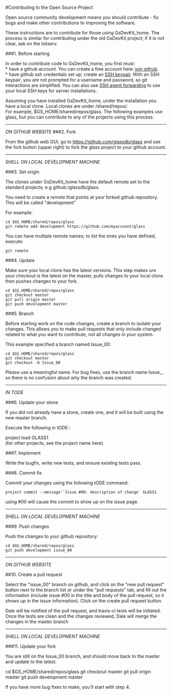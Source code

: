 #Contributing to the Open Source Project

Open source community development means you should contribute - fix bugs and make other contributions to improving the software.

These instructions are to contribute for those using GsDevKit_home.  The process is similar for contributing 
under the old GsDevKit project; if it is not clear, ask on the listserv.

###1. Before starting

In order to contribute code to GsDevKit_home, you first must:   
      * have a github account.  You can create a free account here: [join github][2].   
      *  have github ssh credentials set up; create an [SSH keypair][5]. With an SSH keypair, you are not prompted for a username and password, so git interactions are     simplified. You can also use [SSH agent forwarding][6] to use your local SSH keys for server installations.   

Assuming you have installed GsDevKit_home, under the installation you have a local clone.  Local clones are under /shared/repos/<project>.  
For example, $GS_HOME/shared/repos/glass.
The following examples use glass, but you can contribute to any of the projects using this process. 

---
*ON GITHUB WEBSITE*
###2. Fork

From the github web GUI, go to 
https://github.com/glassdb/glass
and use the fork button (upper right) to fork the glass project to your github account. 

---
*SHELL ON LOCAL DEVELOPMENT MACHINE*

###3. Set origin

The clones under GsDevKit_home have the default remote set to the standard projects; e.g github:/glassdb/glass.  

You need to create a remote that points at your forked github repository.  
This will be called "development"

For example:
```
cd $GS_HOME/shared/repos/glass
git remote add development https://github.com/myaccount/glass
```
You can have multiple remote names; to list the ones you have defined, execute:

```
git remote
```

###4. Update

Make sure your local clone has the latest versions.  This step makes ure your checkout is the latest on the master, pulls changes to your local clone then pushes changes to your fork.
```
cd $GS_HOME/shared/repos/glass
git checkout master
git pull origin master
git push development master
```

###5. Branch 

Before starting work on the code changes, create a branch to isolate your changes.  This allows you to make pull requests that only include changed related to what you want to contribute, not all changes in your system.

This example specified a branch named Issue_00:
```
cd $GS_HOME/shared/repos/glass
git checkout master
git checkout -b Issue_00
```
Please use a meaningful name.  For bug fixes, use the branch name Issue_<bugNumber>, so there is no confusion about why the branch was created.

--- 
*IN TODE*

###6. Update your stone

If you did not already have a stone, create one, and it will be built using the new master branch.

Execute the following in tODE::

project load GLASS1  
(for other projects, see the project name here).

###7. Implement

Write the bugfix, write new tests, and ensure existing tests pass.

###8. Commit fix

Commit your changes using the following tODE command:
    
```
project commit --message'`Issue #00: description of change` GLASS1
```

using #00 will cause the commit to show up on the issue page.

---
*SHELL ON LOCAL DEVELOPMENT MACHINE*

###9. Push changes

Push the changes to your github repository:

```
cd $GS_HOME/shared/repos/glass
git push development issue_00
```

---
*ON GITHUB WEBSITE*

##10. Create a pull request

Select the "issue_00" branch on github, and click on the "new pull request" button next to the branch list or under the "pull requests" tab, and fill out the information (include issue #00 in the title and body of the pull request, so it shows up in the issue information).  Click on the create pull request button.

Dale will be notified of the pull request, and travis-ci tests will be initiated.  Once the tests are clean and the changes reviewed, Dale will merge the changes in the master branch

---
*SHELL ON LOCAL DEVELOPMENT MACHINE*

###11. Update your fork

You are still on the Issue_00 branch, and should move back to the master and update to the latest.

cd $GS_HOME/shared/repos/glass
git checkout master
git pull origin master
git push development master

If you have more bug fixes to make, you'll start with step 4.  




[2]: https://github.com/
[5]: https://help.github.com/articles/generating-ssh-keys/
[6]: https://developer.github.com/guides/using-ssh-agent-forwarding/


